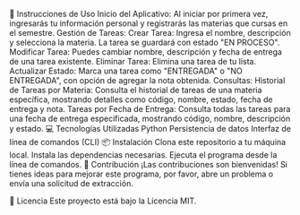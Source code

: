 🚀 Instrucciones de Uso
Inicio del Aplicativo: Al iniciar por primera vez, ingresarás tu información personal y registrarás las materias que cursas en el semestre.
Gestión de Tareas:
Crear Tarea: Ingresa el nombre, descripción y selecciona la materia. La tarea se guardará con estado "EN PROCESO".
Modificar Tarea: Puedes cambiar nombre, descripción y fecha de entrega de una tarea existente.
Eliminar Tarea: Elimina una tarea de tu lista.
Actualizar Estado: Marca una tarea como "ENTREGADA" o "NO ENTREGADA", con opción de agregar la nota obtenida.
Consultas:
Historial de Tareas por Materia: Consulta el historial de tareas de una materia específica, mostrando detalles como código, nombre, estado, fecha de entrega y nota.
Tareas por Fecha de Entrega: Consulta todas las tareas para una fecha de entrega especificada, mostrando código, nombre, descripción y estado.
💻 Tecnologías Utilizadas
Python
Persistencia de datos
Interfaz de línea de comandos (CLI)
📦 Instalación
Clona este repositorio a tu máquina local.
Instala las dependencias necesarias.
Ejecuta el programa desde la línea de comandos.
📝 Contribución
¡Las contribuciones son bienvenidas! Si tienes ideas para mejorar este programa, por favor, abre un problema o envía una solicitud de extracción.

📄 Licencia
Este proyecto está bajo la Licencia MIT.
